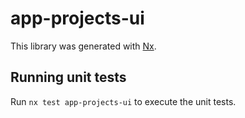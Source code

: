 # app-projects-ui

This library was generated with [Nx](https://nx.dev).

## Running unit tests

Run `nx test app-projects-ui` to execute the unit tests.
